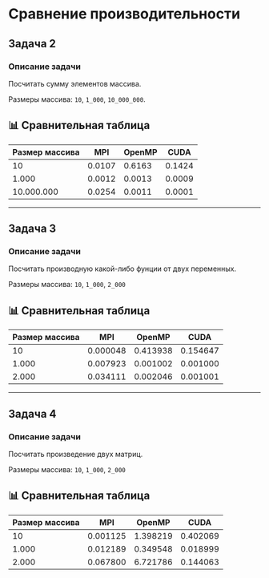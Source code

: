 # Сравнение производительности

## Задача 2

### Описание задачи

Посчитать сумму элементов массива.

Размеры массива: `10`, `1_000`, `10_000_000`.


## 📊 Сравнительная таблица

| Размер массива |    MPI    |    OpenMP    |    CUDA    |
|----------------|-----------|--------------|------------|
| 10             | 0.0107    | 0.6163       | 0.1424     |
| 1.000          | 0.0012    | 0.0013       | 0.0009     |
| 10.000.000     | 0.0254    | 0.0011       | 0.0001     |

---

## Задача 3

### Описание задачи

Посчитать производную какой-либо фунции от двух переменных.

Размеры массива: `10`, `1_000`, `2_000`

## 📊 Сравнительная таблица

| Размер массива |    MPI    |    OpenMP    |    CUDA    |
|----------------|-----------|--------------|------------|
| 10             | 0.000048  | 0.413938     | 0.154647   |
| 1.000          | 0.007923  | 0.001002     | 0.001000   |
| 2.000          | 0.034111  | 0.002046     | 0.001001   |

---

## Задача 4

### Описание задачи

Посчитать произведение двух матриц.

Размеры массива: `10`, `1_000`, `2_000`

## 📊 Сравнительная таблица

| Размер массива |    MPI    |    OpenMP    |    CUDA    |
|----------------|-----------|--------------|------------|
| 10             | 0.001125  | 1.398219     | 0.402069   |
| 1.000          | 0.012189  | 0.349548     | 0.018999   |
| 2.000          | 0.067800  | 6.721786     | 0.144063   |


